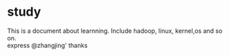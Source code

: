 # study
This is a document about learnning. Include hadoop, linux, kernel,os and so on.   
express @zhangjing' thanks
# 
